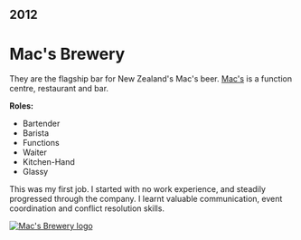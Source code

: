 ## 2012

# Mac's Brewery

They are the flagship bar for New Zealand's Mac's beer. [Mac's](https://macs.co.nz/our-story/) is a function centre, restaurant and bar.

**Roles:**

-   Bartender
-   Barista
-   Functions
-   Waiter
-   Kitchen-Hand
-   Glassy

This was my first job. I started with no work experience, and steadily progressed through the company. I learnt valuable communication, event coordination and conflict resolution skills.

[![Mac's Brewery logo](https://www.macsbrewbars.co.nz/images/logo-macs.png)](https://macs.co.nz/our-story/)
